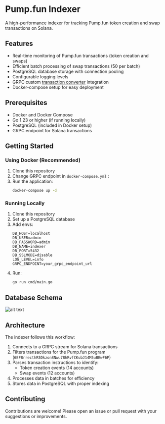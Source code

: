 # Pump.fun Indexer

A high-performance indexer for tracking Pump.fun token creation and swap transactions on Solana.

## Features

- Real-time monitoring of Pump.fun transactions (token creation and swaps)
- Efficient batch processing of swap transactions (50 per batch)
- PostgreSQL database storage with connection pooling
- Configurable logging levels
- GRPC custom [transaction converter](https://github.com/dzhisl/geyser-converter) integration
- Docker-compose setup for easy deployment

## Prerequisites

- Docker and Docker Compose
- Go 1.23 or higher (if running locally)
- PostgreSQL (included in Docker setup)
- GRPC endpoint for Solana transactions

## Getting Started

### Using Docker (Recommended)

1. Clone this repository
2. Change GRPC endpoint in `docker-compose.yml` :
3. Run the application:
   ```bash
   docker-compose up -d
   ```

### Running Locally

1. Clone this repository
2. Set up a PostgreSQL database
3. Add envs:
   ```
   DB_HOST=localhost
   DB_USER=admin
   DB_PASSWORD=admin
   DB_NAME=indexer
   DB_PORT=5432
   DB_SSLMODE=disable
   LOG_LEVEL=info
   GRPC_ENDPOINT=your_grpc_endpoint_url
   ```
4. Run:
   ```bash
   go run cmd/main.go
   ```

## Database Schema

![alt text](https://i.imgur.com/wsfmYVk.png)

## Architecture

The indexer follows this workflow:

1. Connects to a GRPC stream for Solana transactions
2. Filters transactions for the Pump.fun program (`6EF8rrecthR5Dkzon8Nwu78hRvfCKubJ14M5uBEwF6P`)
3. Parses transaction instructions to identify:
   - Token creation events (14 accounts)
   - Swap events (12 accounts)
4. Processes data in batches for efficiency
5. Stores data in PostgreSQL with proper indexing

## Contributing

Contributions are welcome! Please open an issue or pull request with your suggestions or improvements.
